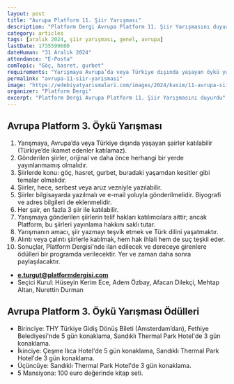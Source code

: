 ```yaml
---
layout: post
title: "Avrupa Platform 11. Şiir Yarışması"
description: "Platform Dergi Avrupa Platform 11. Şiir Yarışmasını duyurdu"
category: articles
tags: [aralık 2024, şiir yarışması, genel, avrupa]
lastDate: 1735599600
dateHuman: "31 Aralık 2024"
attendance: "E-Posta"
comTopic: "Göç, hasret, gurbet"
requirements: "Yarışmaya Avrupa’da veya Türkiye dışında yaşayan öykü yazarları katılabilir"
permalink: "avrupa-11-siir-yarismasi"
image: "https://edebiyatyarismalari.com/images/2024/kasim/11-avrupa-siir-yarismasi.jpg"
organizer: "Platform Dergi"
excerpt: "Platform Dergi Avrupa Platform 11. Şiir Yarışmasını duyurdu"
---
```


## Avrupa Platform 3. Öykü Yarışması

1. Yarışmaya, Avrupa’da veya Türkiye dışında yaşayan şairler katılabilir (Türkiye’de ikamet edenler katılamaz).
2. Gönderilen şiirler, orijinal ve daha önce herhangi bir yerde yayınlanmamış olmalıdır.
3. Şiirlerde konu: göç, hasret, gurbet, buradaki yaşamdan kesitler gibi temalar olmalıdır.
4. Şiirler, hece, serbest veya aruz vezniyle yazılabilir.
5. Şiirler bilgisayarda yazılmalı ve e-mail yoluyla gönderilmelidir. Biyografi ve adres bilgileri de eklenmelidir.
6. Her şair, en fazla 3 şiir ile katılabilir.
7. Yarışmaya gönderilen şiirlerin telif hakları katılımcılara aittir; ancak Platform, bu şiirleri yayınlama hakkını saklı tutar.
8. Yarışmanın amacı, şiir yazmayı teşvik etmek ve Türk dilini yaşatmaktır.
9. Alıntı veya çalıntı şiirlerle katılmak, hem hak ihlali hem de suç teşkil eder.
10. Sonuçlar, Platform Dergisi'nde ilan edilecek ve dereceye girenlere ödülleri bir programda verilecektir. Yer ve zaman daha sonra paylaşılacaktır.

- **e.turgut@platformdergisi.com**
- Seçici Kurul: Hüseyin Kerim Ece, Adem Özbay, Afacan Dilekçi, Mehtap Altan, Nurettin Durman

## Avrupa Platform 3. Öykü Yarışması Ödülleri

- Birinciye: THY Türkiye Gidiş Dönüş Bileti (Amsterdam’dan), Fethiye Belediyesi'nde 5 gün konaklama, Sandıklı Thermal Park Hotel'de 3 gün konaklama.
- İkinciye: Çeşme Ilıca Hotel'de 5 gün konaklama, Sandıklı Thermal Park Hotel'de 3 gün konaklama.
- Üçüncüye: Sandıklı Thermal Park Hotel'de 3 gün konaklama.
- 5 Mansiyona: 100 euro değerinde kitap seti.
